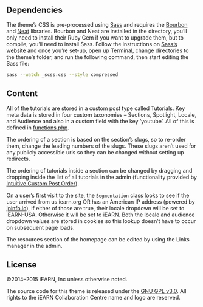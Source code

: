 ## Dependencies

The theme’s CSS is pre-processed using [Sass](https://github.com/sass/sass) and requires the [Bourbon](https://github.com/thoughtbot/bourbon) and [Neat](https://github.com/thoughtbot/neat) libraries. Bourbon and Neat are installed in the directory, you’ll only need to install their Ruby Gem if you want to upgrade them, but to compile, you’ll need to install Sass. Follow the instructions on [Sass’s website](http://sass-lang.com/install) and once you’re set-up, open up Terminal, change directories to the theme’s folder, and run the following command, then start editing the Sass file:

```bash
sass --watch _scss:css --style compressed
```

## Content

All of the tutorials are stored in a custom post type called Tutorials. Key meta data is stored in four custom taxonomies – Sections, Spotlight, Locale, and Audience and also in a custom field with the key ‘youtube’. All of this is defined in [functions.php](functions.php).

The ordering of a section is based on the section’s slugs, so to re-order them, change the leading numbers of the slugs. These slugs aren’t used for any publicly accessible urls so they can be changed without setting up redirects.

The ordering of tutorials inside a section can be changed by dragging and dropping inside the list of all tutorials in the admin (functionality provided by [Intuitive Custom Post Order](https://wordpress.org/plugins/intuitive-custom-post-order/)).

On a user’s first visit to the site, the `Segmentation` class looks to see if the user arrived from us.iearn.org OR has an American IP address (powered by [ipinfo.io](http://ipinfo.io)), if either of those are true, their locale dropdown will be set to iEARN-USA. Otherwise it will be set to iEARN. Both the locale and audience dropdown values are stored in cookies so this lookup doesn’t have to occur on subsequent page loads.

The resources section of the homepage can be edited by using the Links manager in the admin.

## License

©2014–2015 iEARN, Inc unless otherwise noted.

The source code for this theme is released under the [GNU GPL v3.0](https://gnu.org/licenses/old-licenses/gpl-2.0.txt). All rights to the iEARN Collaboration Centre name and logo are reserved.